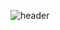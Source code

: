 ![header](https://capsule-render.vercel.app/api?type=rect&color=gradient&height=80&section=header&text=Hi%20I'm%20Afterglowss.&fontSize=40)
